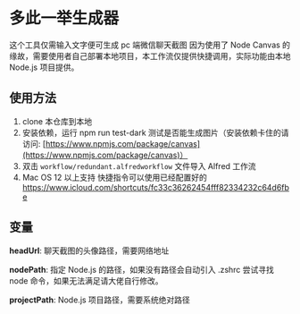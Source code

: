 # 多此一举生成器

这个工具仅需输入文字便可生成 pc 端微信聊天截图
因为使用了 Node Canvas 的缘故，需要使用者自己部署本地项目，本工作流仅提供快捷调用，实际功能由本地 Node.js 项目提供。

## 使用方法

1. clone 本仓库到本地
2. 安装依赖，运行 npm run test-dark 测试是否能生成图片（安装依赖卡住的请访问: [https://www.npmjs.com/package/canvas](https://www.npmjs.com/package/canvas)）
3. 双击 `workflow/redundant.alfredworkflow` 文件导入 Alfred 工作流
4. Mac OS 12 以上支持 快捷指令可以使用已经配置好的 https://www.icloud.com/shortcuts/fc33c36262454fff82334232c64d6fbe 

## 变量

**headUrl**: 聊天截图的头像路径，需要网络地址

**nodePath**: 指定 Node.js 的路径，如果没有路径会自动引入 .zshrc 尝试寻找 node 命令，如果无法满足请大佬自行修改。

**projectPath**: Node.js 项目路径，需要系统绝对路径
